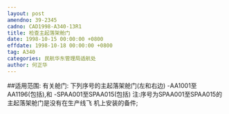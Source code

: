 ```yaml
---
layout: post
amendno: 39-2345
cadno: CAD1998-A340-13R1
title: 检查主起落架舱门
date: 1998-10-15 00:00:00 +0800
effdate: 1998-10-18 00:00:00 +0800
tag: A340
categories: 民航华东管理局适航处
author: 何正华
---
```


##适用范围:
有关舱门:     下列序号的主起落架舱门(左和右边)     -AA1001至AA1196(包括),和     -SPAA001至SPAA015(包括)     注:序号为SPAA001至SPAA015的主起落架舱门是没有在生产线飞
机上安装的备件;

